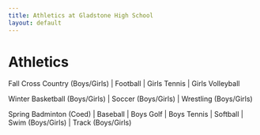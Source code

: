 ```yaml
---
title: Athletics at Gladstone High School
layout: default
---
```


# Athletics

Fall
Cross Country (Boys/Girls) | Football | Girls Tennis | Girls Volleyball

Winter
Basketball (Boys/Girls) | Soccer (Boys/Girls) | Wrestling (Boys/Girls)

Spring
Badminton (Coed) | Baseball | Boys Golf | Boys Tennis | Softball | Swim (Boys/Girls) | Track (Boys/Girls)
